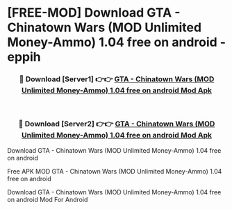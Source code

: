 # [FREE-MOD] Download GTA - Chinatown Wars (MOD Unlimited Money-Ammo) 1.04 free on android - eppih


<div align="center">
<h3>🔴 Download [Server1] 👉👉 <a href="https://apk-comot.site?title=GTA_-_Chinatown_Wars_(MOD_Unlimited_Money-Ammo)_1.04_free_on_android">GTA - Chinatown Wars (MOD Unlimited Money-Ammo) 1.04 free on android Mod Apk</a></h3><br>

<h3>🔴 Download [Server2] 👉👉 <a href="https://apk-comot.site?title=GTA_-_Chinatown_Wars_(MOD_Unlimited_Money-Ammo)_1.04_free_on_android">GTA - Chinatown Wars (MOD Unlimited Money-Ammo) 1.04 free on android Mod Apk</a></h3>
</div>



Download GTA - Chinatown Wars (MOD Unlimited Money-Ammo) 1.04 free on android 

Free APK MOD GTA - Chinatown Wars (MOD Unlimited Money-Ammo) 1.04 free on android 

Download GTA - Chinatown Wars (MOD Unlimited Money-Ammo) 1.04 free on android Mod For Android
